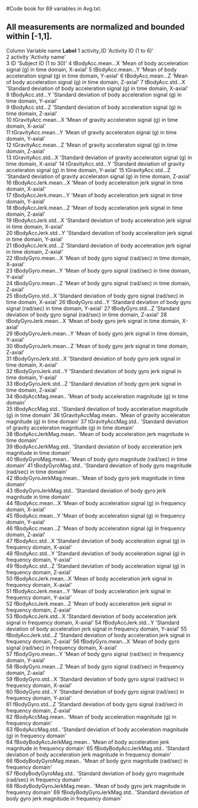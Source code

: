 #Code book for 69 variables in Avg.txt.
## All measurements are normalized and bounded within [-1,1].


Column	Variable name		 **Label**
1 activity_ID         'Activity ID (1 to 6)'	
2 activity            'Activity name'	
3	ID 	 		 'Subject ID (1 to 30)'	
4	tBodyAcc.mean...X 	 'Mean of body acceleration signal (g) in time domain, X-axial'	
5	tBodyAcc.mean...Y 	 'Mean of body acceleration signal (g) in time domain, Y-axial'	
6	tBodyAcc.mean...Z 	 'Mean of body acceleration signal (g) in time domain, Z-axial'	
7	tBodyAcc.std...X 	 'Standard deviation of body acceleration signal (g) in time domain, X-axial'	
8	tBodyAcc.std...Y 	 'Standard deviation of body acceleration signal (g) in time domain, Y-axial'	
9	tBodyAcc.std...Z 	 'Standard deviation of body acceleration signal (g) in time domain, Z-axial'	
10	tGravityAcc.mean...X 	 'Mean of gravity acceleraton signal (g) in time domain, X-axial'	
11	tGravityAcc.mean...Y 	 'Mean of gravity acceleraton signal (g) in time domain, Y-axial'	
12	tGravityAcc.mean...Z 	 'Mean of gravity acceleraton signal (g) in time domain, Z-axial'	
13	tGravityAcc.std...X 	 'Standard deviation of gravity acceleraton signal (g) in time domain, X-axial'	
14	tGravityAcc.std...Y 	 'Standard deviation of gravity acceleraton signal (g) in time domain, Y-axial'	
15	tGravityAcc.std...Z 	 'Standard deviation of gravity acceleraton signal (g) in time domain, Z-axial'	
16	tBodyAccJerk.mean...X 	 'Mean of body acceleration jerk signal in time domain, X-axial'	
17	tBodyAccJerk.mean...Y 	 'Mean of body acceleration jerk signal in time domain, Y-axial'	
18	tBodyAccJerk.mean...Z 	 'Mean of body acceleration jerk signal in time domain, Z-axial'	
19	tBodyAccJerk.std...X 	 'Standard deviation of body acceleration jerk signal in time domain, X-axial'	
20	tBodyAccJerk.std...Y 	 'Standard deviation of body acceleration jerk signal in time domain, Y-axial'	
21	tBodyAccJerk.std...Z 	 'Standard deviation of body acceleration jerk signal in time domain, Z-axial'	
22	tBodyGyro.mean...X 	 'Mean of body gyro signal (rad/sec) in time domain, X-axial'	
23	tBodyGyro.mean...Y 	 'Mean of body gyro signal (rad/sec) in time domain, Y-axial'	
24	tBodyGyro.mean...Z 	 'Mean of body gyro signal (rad/sec) in time domain, Z-axial'	
25	tBodyGyro.std...X 	 'Standard deviation of body gyro signal (rad/sec) in time domain, X-axial'	
26	tBodyGyro.std...Y 	 'Standard deviation of body gyro signal (rad/sec) in time domain, Y-axial'	
27	tBodyGyro.std...Z 	 'Standard deviation of body gyro signal (rad/sec) in time domain, Z-axial'	
28	tBodyGyroJerk.mean...X 	 'Mean of body gyro jerk signal in time domain, X-axial'	
29	tBodyGyroJerk.mean...Y 	 'Mean of body gyro jerk signal in time domain, Y-axial'	
30	tBodyGyroJerk.mean...Z 	 'Mean of body gyro jerk signal in time domain, Z-axial'	
31	tBodyGyroJerk.std...X 	 'Standard deviation of body gyro jerk signal in time domain, X-axial'	
32	tBodyGyroJerk.std...Y 	 'Standard deviation of body gyro jerk signal in time domain, Y-axial'	
33	tBodyGyroJerk.std...Z 	 'Standard deviation of body gyro jerk signal in time domain, Z-axial'	
34	tBodyAccMag.mean.. 	 'Mean of body acceleration magnitude (g) in time domain'	
35	tBodyAccMag.std.. 	 'Standard deviation of body acceleration magnitude (g) in time domain'	
36	tGravityAccMag.mean.. 	 'Mean of gravity acceleraton magnitude (g) in time domain'	
37	tGravityAccMag.std.. 	 'Standard deviation of gravity acceleraton magnitude (g) in time domain'	
38	tBodyAccJerkMag.mean.. 	 'Mean of body acceleration jerk magnitude in time domain'	
39	tBodyAccJerkMag.std.. 	 'Standard deviation of body acceleration jerk magnitude in time domain'	
40	tBodyGyroMag.mean.. 	 'Mean of body gyro magnitude (rad/sec) in time domain'	
41	tBodyGyroMag.std.. 	 'Standard deviation of body gyro magnitude (rad/sec) in time domain'	
42	tBodyGyroJerkMag.mean..  'Mean of body gyro jerk magnitude in time domain'	
43	tBodyGyroJerkMag.std.. 	 'Standard deviation of body gyro jerk magnitude in time domain'	
44	fBodyAcc.mean...X 	 'Mean of body acceleration signal (g) in frequency domain, X-axial'	
45	fBodyAcc.mean...Y 	 'Mean of body acceleration signal (g) in frequency domain, Y-axial'	
46	fBodyAcc.mean...Z 	 'Mean of body acceleration signal (g) in frequency domain, Z-axial'	
47	fBodyAcc.std...X 	 'Standard deviation of body acceleration signal (g) in frequency domain, X-axial'	
48	fBodyAcc.std...Y 	 'Standard deviation of body acceleration signal (g) in frequency domain, Y-axial'	
49	fBodyAcc.std...Z 	 'Standard deviation of body acceleration signal (g) in frequency domain, Z-axial'	
50	fBodyAccJerk.mean...X 	 'Mean of body acceleration jerk signal in frequency domain, X-axial'	
51	fBodyAccJerk.mean...Y 	 'Mean of body acceleration jerk signal in frequency domain, Y-axial'	
52	fBodyAccJerk.mean...Z 	 'Mean of body acceleration jerk signal in frequency domain, Z-axial'	
53	fBodyAccJerk.std...X 	 'Standard deviation of body acceleration jerk signal in frequency domain, X-axial'	
54	fBodyAccJerk.std...Y 	 'Standard deviation of body acceleration jerk signal in frequency domain, Y-axial'	
55	fBodyAccJerk.std...Z 	 'Standard deviation of body acceleration jerk signal in frequency domain, Z-axial'	
56	fBodyGyro.mean...X 	 'Mean of body gyro signal (rad/sec) in frequency domain, X-axial'	
57	fBodyGyro.mean...Y 	 'Mean of body gyro signal (rad/sec) in frequency domain, Y-axial'	
58	fBodyGyro.mean...Z 	 'Mean of body gyro signal (rad/sec) in frequency domain, Z-axial'	
59	fBodyGyro.std...X 	 'Standard deviation of body gyro signal (rad/sec) in frequency domain, X-axial'	
60	fBodyGyro.std...Y 	 'Standard deviation of body gyro signal (rad/sec) in frequency domain, Y-axial'	
61	fBodyGyro.std...Z 	 'Standard deviation of body gyro signal (rad/sec) in frequency domain, Z-axial'	
62	fBodyAccMag.mean.. 	 'Mean of body acceleration magnitude (g) in frequency domain'	
63	fBodyAccMag.std.. 	 'Standard deviation of body acceleration magnitude (g) in frequency domain'	
64	fBodyBodyAccJerkMag.mean.. 	 'Mean of body acceleration jerk magnitude in frequency domain'	
65	fBodyBodyAccJerkMag.std.. 	 'Standard deviation of body acceleration jerk magnitude in frequency domain'	
66	fBodyBodyGyroMag.mean.. 	 'Mean of body gyro magnitude (rad/sec) in frequency domain'	
67	fBodyBodyGyroMag.std.. 	 	 'Standard deviation of body gyro magnitude (rad/sec) in frequency domain'	
68	fBodyBodyGyroJerkMag.mean.. 	 'Mean of body gyro jerk magnitude in frequency domain'	
69	fBodyBodyGyroJerkMag.std.. 	 'Standard deviation of body gyro jerk magnitude in frequency domain'	
